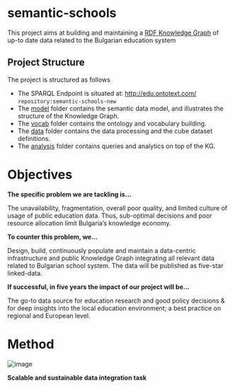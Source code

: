 # semantic-schools

This project aims at building and maintaining a [RDF Knowledge Graph](https://www.ontotext.com/knowledgehub/fundamentals/what-is-a-knowledge-graph/) of up-to date data related to the Bulgarian education system 

## Project Structure 

The project is structured as follows 

* The SPARQL Endpoint is situated at: <http://edu.ontotext.com/> `repository:semantic-schools-new`
* The [model](model) folder contains the semantic data model, and illustrates the structure of the Knowledge Graph.
* The [vocab](vocab) folder contains the ontology and vocabulary building.
* The [data](data) folder contains the data processing and the cube dataset definitions.
* The [analysis](analysis) folder contains queries and analytics on top of the KG. 

# Objectives

<b>The specific problem we are tackling is…</b>

The unavailability, fragmentation, overall poor quality, and limited culture of usage of public
education data. Thus, sub-optimal decisions and poor resource allocation limit Bulgaria’s
knowledge economy.

<b>To counter this problem, we...</b>

Design, build, continuously populate and maintain a data-centric infrastructure and public
Knowledge Graph integrating all relevant data related to Bulgarian school system. The data will
be published as five-star linked-data.

<b>If successful, in five years the impact of our project will be...</b>

The go-to data source for education research and good policy decisions & for deep insights into
the local education environment; a best practice on regional and European level.

# Method

![image](https://user-images.githubusercontent.com/80645419/120837640-9d896100-c56f-11eb-8329-3b575182168d.png)

<b>Scalable and sustainable data integration task</b>


